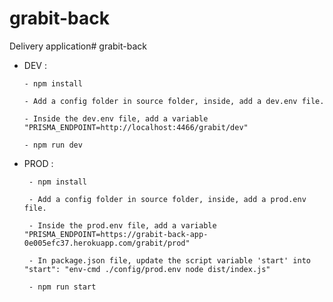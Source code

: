 # grabit-back
Delivery application# grabit-back




 * DEV : 

       - npm install

       - Add a config folder in source folder, inside, add a dev.env file.

       - Inside the dev.env file, add a variable "PRISMA_ENDPOINT=http://localhost:4466/grabit/dev"

       - npm run dev
       
       
 * PROD :

        - npm install

        - Add a config folder in source folder, inside, add a prod.env file.

        - Inside the prod.env file, add a variable "PRISMA_ENDPOINT=https://grabit-back-app-0e005efc37.herokuapp.com/grabit/prod"

        - In package.json file, update the script variable 'start' into "start": "env-cmd ./config/prod.env node dist/index.js"

        - npm run start
